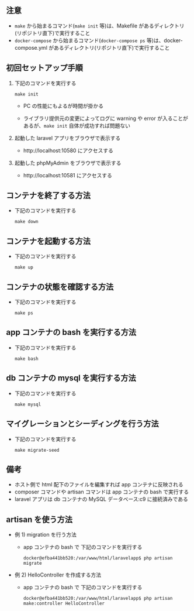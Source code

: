 ## 注意

- `make` から始まるコマンド(`make init` 等)は、Makefile があるディレクトリ(リポジトリ直下)で実行すること
- `docker-compose` から始まるコマンド(`docker-compose ps` 等)は、docker-compose.yml があるディレクトリ(リポジトリ直下)で実行すること

## 初回セットアップ手順

1. 下記のコマンドを実行する

   ```
   make init
   ```

   - PC の性能にもよるが時間が掛かる

   - ライブラリ提供元の変更によってログに warning や error が入ることがあるが、`make init` 自体が成功すれば問題ない

1. 起動した laravel アプリをブラウザで表示する

   - http://localhost:10580 にアクセスする

1. 起動した phpMyAdmin をブラウザで表示する

   - http://localhost:10581 にアクセスする

## コンテナを終了する方法

- 下記のコマンドを実行する

  ```
  make down
  ```

## コンテナを起動する方法

- 下記のコマンドを実行する

  ```
  make up
  ```

## コンテナの状態を確認する方法

- 下記のコマンドを実行する

  ```
  make ps
  ```

## app コンテナの bash を実行する方法

- 下記のコマンドを実行する

  ```
  make bash
  ```

## db コンテナの mysql を実行する方法

- 下記のコマンドを実行する

  ```
  make mysql
  ```

## マイグレーションとシーディングを行う方法

- 下記のコマンドを実行する

  ```
  make migrate-seed
  ```

## 備考

- ホスト側で html 配下のファイルを編集すれば app コンテナに反映される
- composer コマンドや artisan コマンドは app コンテナの bash で実行する
- laravel アプリは db コンテナの MySQL データベース:c9 に接続済みである

## artisan を使う方法

- 例 1) migration を行う方法

  - app コンテナの bash で 下記のコマンドを実行する

    ```
    docker@efba441bb520:/var/www/html/laravelapp$ php artisan migrate
    ```

- 例 2) HelloController を作成する方法

  - app コンテナの bash で 下記のコマンドを実行する

    ```
    docker@efba441bb520:/var/www/html/laravelapp$ php artisan make:controller HelloController
    ```
